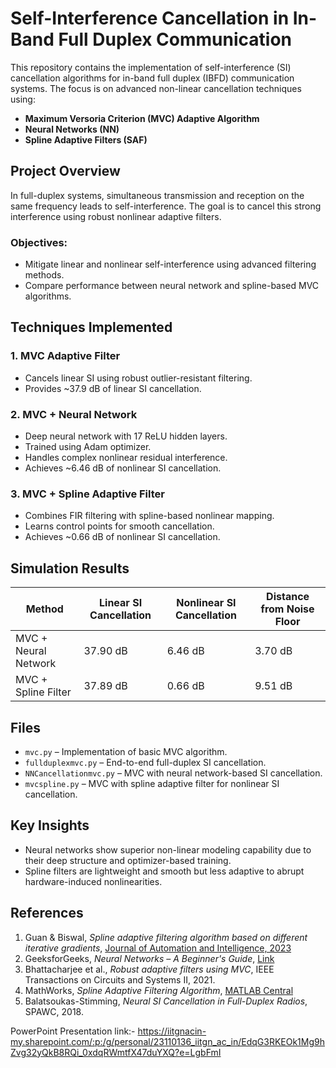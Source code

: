 # Self-Interference Cancellation in In-Band Full Duplex Communication

This repository contains the implementation of self-interference (SI) cancellation algorithms for in-band full duplex (IBFD) communication systems. The focus is on advanced non-linear cancellation techniques using:

- **Maximum Versoria Criterion (MVC) Adaptive Algorithm**
- **Neural Networks (NN)**
- **Spline Adaptive Filters (SAF)**

## Project Overview

In full-duplex systems, simultaneous transmission and reception on the same frequency leads to self-interference. The goal is to cancel this strong interference using robust nonlinear adaptive filters.

### Objectives:
- Mitigate linear and nonlinear self-interference using advanced filtering methods.
- Compare performance between neural network and spline-based MVC algorithms.

## Techniques Implemented

### 1. MVC Adaptive Filter
- Cancels linear SI using robust outlier-resistant filtering.
- Provides ~37.9 dB of linear SI cancellation.

### 2. MVC + Neural Network
- Deep neural network with 17 ReLU hidden layers.
- Trained using Adam optimizer.
- Handles complex nonlinear residual interference.
- Achieves ~6.46 dB of nonlinear SI cancellation.

### 3. MVC + Spline Adaptive Filter
- Combines FIR filtering with spline-based nonlinear mapping.
- Learns control points for smooth cancellation.
- Achieves ~0.66 dB of nonlinear SI cancellation.

## Simulation Results

| Method                  | Linear SI Cancellation | Nonlinear SI Cancellation | Distance from Noise Floor |
|------------------------|------------------------|----------------------------|----------------------------|
| MVC + Neural Network   | 37.90 dB               | 6.46 dB                    | 3.70 dB                    |
| MVC + Spline Filter    | 37.89 dB               | 0.66 dB                    | 9.51 dB                    |

## Files

- `mvc.py` – Implementation of basic MVC algorithm.
- `fullduplexmvc.py` – End-to-end full-duplex SI cancellation.
- `NNCancellationmvc.py` – MVC with neural network-based SI cancellation.
- `mvcspline.py` – MVC with spline adaptive filter for nonlinear SI cancellation.

## Key Insights

- Neural networks show superior non-linear modeling capability due to their deep structure and optimizer-based training.
- Spline filters are lightweight and smooth but less adaptive to abrupt hardware-induced nonlinearities.

## References

1. Guan & Biswal, *Spline adaptive filtering algorithm based on different iterative gradients*, [Journal of Automation and Intelligence, 2023](https://doi.org/10.1016/j.jai.2022.100008)
2. GeeksforGeeks, *Neural Networks – A Beginner's Guide*, [Link](https://www.geeksforgeeks.org/neural-networks-a-beginners-guide/)
3. Bhattacharjee et al., *Robust adaptive filters using MVC*, IEEE Transactions on Circuits and Systems II, 2021.
4. MathWorks, *Spline Adaptive Filtering Algorithm*, [MATLAB Central](https://in.mathworks.com/matlabcentral/fileexchange/111310-analysis-of-fxlms-based-spline-adaptive-filtering-algorithm)
5. Balatsoukas-Stimming, *Neural SI Cancellation in Full-Duplex Radios*, SPAWC, 2018.

PowerPoint Presentation link:- https://iitgnacin-my.sharepoint.com/:p:/g/personal/23110136_iitgn_ac_in/EdqG3RKEOk1Mg9hZvg32yQkB8RQi_0xdqRWmtfX47duYXQ?e=LgbFmI
